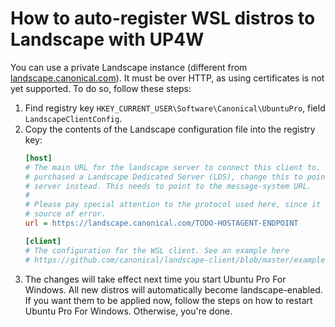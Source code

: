 # How to auto-register WSL distros to Landscape with UP4W
You can use a private Landscape instance (different from [landscape.canonical.com](https://landscape.canonical.com)). It must be over HTTP, as using certificates is not yet supported. To do so, follow these steps:
1.  Find registry key `HKEY_CURRENT_USER\Software\Canonical\UbuntuPro`, field `LandscapeClientConfig`.
2.  Copy the contents of the Landscape configuration file into the registry key:
    ```ini
    [host]
    # The main URL for the landscape server to connect this client to. If you
    # purchased a Landscape Dedicated Server (LDS), change this to point to your
    # server instead. This needs to point to the message-system URL.
    #
    # Please pay special attention to the protocol used here, since it is a common
    # source of error.
    url = https://landscape.canonical.com/TODO-HOSTAGENT-ENDPOINT

    [client]
    # The configuration for the WSL client. See an example here
    # https://github.com/canonical/landscape-client/blob/master/example.conf
    ```
3. The changes will take effect next time you start Ubuntu Pro For Windows. All new distros will automatically become landscape-enabled. If you want them to be applied now, follow the steps on how to restart Ubuntu Pro For Windows. Otherwise, you're done.
